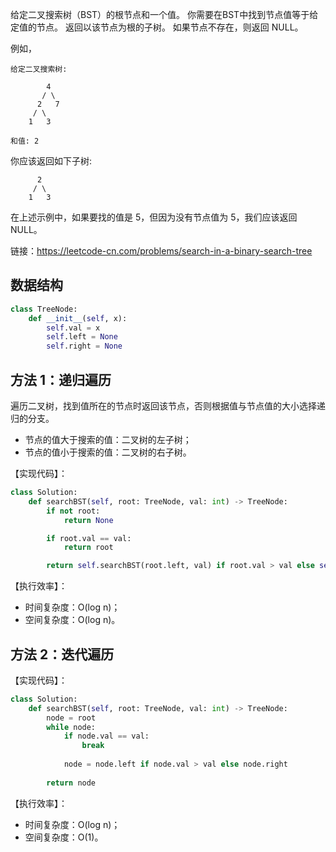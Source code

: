 给定二叉搜索树（BST）的根节点和一个值。 你需要在BST中找到节点值等于给定值的节点。 返回以该节点为根的子树。 如果节点不存在，则返回 NULL。

例如，
```
给定二叉搜索树:

        4
       / \
      2   7
     / \
    1   3

和值: 2
```

你应该返回如下子树:
```
      2     
     / \   
    1   3
```
在上述示例中，如果要找的值是 5，但因为没有节点值为 5，我们应该返回 NULL。

链接：https://leetcode-cn.com/problems/search-in-a-binary-search-tree

## 数据结构
```python
class TreeNode:
    def __init__(self, x):
        self.val = x
        self.left = None
        self.right = None

```

## 方法 1：递归遍历
遍历二叉树，找到值所在的节点时返回该节点，否则根据值与节点值的大小选择递归的分支。
- 节点的值大于搜索的值：二叉树的左子树；
- 节点的值小于搜索的值：二叉树的右子树。

【实现代码】：
```python
class Solution:
    def searchBST(self, root: TreeNode, val: int) -> TreeNode:
        if not root:
            return None

        if root.val == val:
            return root

        return self.searchBST(root.left, val) if root.val > val else self.searchBST(root.right, val)

```

【执行效率】：
- 时间复杂度：O(log n)；
- 空间复杂度：O(log n)。

## 方法 2：迭代遍历
【实现代码】：
```python
class Solution:
    def searchBST(self, root: TreeNode, val: int) -> TreeNode:
        node = root
        while node:
            if node.val == val:
                break
            
            node = node.left if node.val > val else node.right
        
        return node

```

【执行效率】：
- 时间复杂度：O(log n)；
- 空间复杂度：O(1)。
